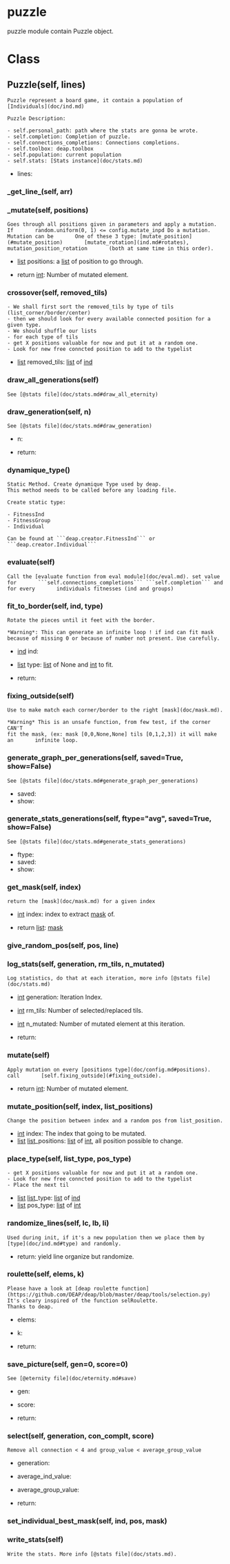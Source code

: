 # puzzle

puzzle module contain Puzzle object.




# Class
## Puzzle(self, lines)

    Puzzle represent a board game, it contain a population of     [Individuals](doc/ind.md)
    
    Puzzle Description:
    
    - self.personal_path: path where the stats are gonna be wrote.
    - self.completion: Completion of puzzle.
    - self.connections_completions: Connections completions.
    - self.toolbox: deap.toolbox
    - self.population: current population
    - self.stats: [Stats instance](doc/stats.md)
    
    
    

  - lines:
  

### \_get_line_(self, arr)

    




### \_mutate(self, positions)

    Goes through all positions given in parameters and apply a mutation. If       random.uniform(0, 1) <= config.mutate_inpd Do a mutation. Mutation can be       One of these 3 type: [mutate_position](#mutate_position)       [mutate_rotation](ind.md#rotates), mutation_position_rotation       (both at same time in this order).
    

- [list](https://docs.python.org/2/tutorial/datastructures.html#more-on-lists) positions: a [list](https://docs.python.org/2/tutorial/datastructures.html#more-on-lists) of position to go through.

- return [int](https://docs.python.org/2/library/stdtypes.html#numeric-types-int-[float](https://docs.python.org/2/library/stdtypes.html#numeric-types-int-float-long-complex)-long-complex): Number of mutated element.



### crossover(self, removed_tils)

    - We shall first sort the removed_tils by type of tils (list_corner/border/center)
    - then we should look for every available connected position for a given type.
    - We should shuffle our lists
    - for each type of tils
    - get X positions valuable for now and put it at a random one.
    - Look for new free conncted position to add to the typelist
    

- [list](https://docs.python.org/2/tutorial/datastructures.html#more-on-lists) removed_tils: [list](https://docs.python.org/2/tutorial/datastructures.html#more-on-lists) of [ind](doc/ind.md)



### draw_all_generations(self)

    See [@stats file](doc/stats.md#draw_all_eternity)




### draw_generation(self, n)

    See [@stats file](doc/stats.md#draw_generation)
    

- n:

- return:



### dynamique_type()

    Static Method. Create dynamique Type used by deap.
    This method needs to be called before any loading file.
    
    Create static type:
    
    - FitnessInd
    - FitnessGroup
    - Individual
    
    Can be found at ```deap.creator.FitnessInd``` or       ```deap.creator.Individual```




### evaluate(self)

    Call the [evaluate function from eval module](doc/eval.md). set value for       ```self.connections_completions``` ```self.completion``` and for every       individuals fitnesses (ind and groups)




### fit_to_border(self, ind, type)

    Rotate the pieces until it feet with the border.
    
    *Warning*: This can generate an infinite loop ! if ind can fit mask       because of missing 0 or because of number not present. Use carefully.
    

- [ind](doc/ind.md) ind:
- [list](https://docs.python.org/2/tutorial/datastructures.html#more-on-lists) type: [list](https://docs.python.org/2/tutorial/datastructures.html#more-on-lists) of None and [int](https://docs.python.org/2/library/stdtypes.html#numeric-types-int-[float](https://docs.python.org/2/library/stdtypes.html#numeric-types-int-float-long-complex)-long-complex) to fit.

- return:



### fixing_outside(self)

    Use to make match each corner/border to the right [mask](doc/mask.md).
    
    *Warning* This is an unsafe function, from few test, if the corner CAN'T
    fit the mask, (ex: mask [0,0,None,None] tils [0,1,2,3]) it will make an       infinite loop.




### generate_graph_per_generations(self, saved=True, show=False)

    See [@stats file](doc/stats.md#generate_graph_per_generations)
    

- saved:
- show:



### generate_stats_generations(self, ftype="avg", saved=True, show=False)

    See [@stats file](doc/stats.md#generate_stats_generations)
    

- ftype:
- saved:
- show:



### get_mask(self, index)

    return the [mask](doc/mask.md) for a given index
    

- [int](https://docs.python.org/2/library/stdtypes.html#numeric-types-int-[float](https://docs.python.org/2/library/stdtypes.html#numeric-types-int-float-long-complex)-long-complex) index: index to extract [mask](doc/mask.md) of.

- return [list](https://docs.python.org/2/tutorial/datastructures.html#more-on-lists): [mask](doc/mask.md)



### give_random_pos(self, pos, line)

    




### log_stats(self, generation, rm_tils, n_mutated)

    Log statistics, do that at each iteration, more info [@stats file](doc/stats.md)
    

- [int](https://docs.python.org/2/library/stdtypes.html#numeric-types-int-[float](https://docs.python.org/2/library/stdtypes.html#numeric-types-int-float-long-complex)-long-complex) generation: Iteration Index.
- [int](https://docs.python.org/2/library/stdtypes.html#numeric-types-int-[float](https://docs.python.org/2/library/stdtypes.html#numeric-types-int-float-long-complex)-long-complex) rm_tils: Number of selected/replaced tils.
- [int](https://docs.python.org/2/library/stdtypes.html#numeric-types-int-[float](https://docs.python.org/2/library/stdtypes.html#numeric-types-int-float-long-complex)-long-complex) n_mutated: Number of mutated element at this iteration.

- return:



### mutate(self)

    Apply mutation on every [positions type](doc/config.md#positions). call       [self.fixing_outside](#fixing_outside).
    


- return [int](https://docs.python.org/2/library/stdtypes.html#numeric-types-int-[float](https://docs.python.org/2/library/stdtypes.html#numeric-types-int-float-long-complex)-long-complex): Number of mutated element.



### mutate_position(self, index, list_positions)

    Change the position between index and a random pos from list_position.
    

- [int](https://docs.python.org/2/library/stdtypes.html#numeric-types-int-[float](https://docs.python.org/2/library/stdtypes.html#numeric-types-int-float-long-complex)-long-complex) index: The index that going to be mutated.
- [list](https://docs.python.org/2/tutorial/datastructures.html#more-on-lists) [list](https://docs.python.org/2/tutorial/datastructures.html#more-on-lists)_positions: [list](https://docs.python.org/2/tutorial/datastructures.html#more-on-lists) of [int](https://docs.python.org/2/library/stdtypes.html#numeric-types-int-[float](https://docs.python.org/2/library/stdtypes.html#numeric-types-int-float-long-complex)-long-complex), all position possible to change.



### place_type(self, list_type, pos_type)

    - get X positions valuable for now and put it at a random one.
    - Look for new free conncted position to add to the typelist
    - Place the next til
    

- [list](https://docs.python.org/2/tutorial/datastructures.html#more-on-lists) [list](https://docs.python.org/2/tutorial/datastructures.html#more-on-lists)_type: [list](https://docs.python.org/2/tutorial/datastructures.html#more-on-lists) of [ind](doc/ind.md)
- [list](https://docs.python.org/2/tutorial/datastructures.html#more-on-lists) pos_type: [list](https://docs.python.org/2/tutorial/datastructures.html#more-on-lists) of [int](https://docs.python.org/2/library/stdtypes.html#numeric-types-int-[float](https://docs.python.org/2/library/stdtypes.html#numeric-types-int-float-long-complex)-long-complex)



### randomize_lines(self, lc, lb, li)

    Used during init, if it's a new population then we place them by       [type](doc/ind.md#type) and randomly.
    


- return: yield line organize but randomize.



### roulette(self, elems, k)

    Please have a look at [deap roulette function](https://github.com/DEAP/deap/blob/master/deap/tools/selection.py)
    It's cleary inspired of the function selRoulette.
    Thanks to deap.

- elems:
- k:

- return:



### save_picture(self, gen=0, score=0)

    See [@eternity file](doc/eternity.md#save)
    

- gen:
- score:

- return:



### select(self, generation, con_complt, score)

    Remove all connection < 4 and group_value < average_group_value

- generation:
- average_ind_value:
- average_group_value:

- return:



### set_individual_best_mask(self, ind, pos, mask)

    




### write_stats(self)

    Write the stats. More info [@stats file](doc/stats.md).




